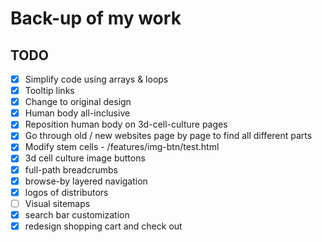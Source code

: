 <!--
 * @Author: Jinqi Li
 * @Date: 2021-01-05 08:30:50
 * @LastEditors: Jinqi Li
 * @LastEditTime: 2021-03-26 14:45:24
 * @FilePath: \ScienCell-Frontend\README.md
-->
# Back-up of my work

## TODO
- [x] Simplify code using arrays & loops
- [x] Tooltip links
- [x] Change to original design
- [x] Human body all-inclusive
- [x] Reposition human body on 3d-cell-culture pages
- [x] Go through old / new websites page by page to find all different parts
- [x] Modify stem cells - /features/img-btn/test.html
- [x] 3d cell culture image buttons
- [x] full-path breadcrumbs
- [x] browse-by layered navigation
- [x] logos of distributors
- [ ] Visual sitemaps
- [x] search bar customization
- [x] redesign shopping cart and check out

<!-- 
animal primary cells page

		<div class="sciencell-col-4">
			<ul>
				<li>
					<a href="/products-services/primary-cells/animal/rat.html" title="Animal Cells" class="list-header"><strong>Animal Cells</strong></a>
				</li>
				<li>
				    <a href="/products-services/primary-cells/animal/rat.html" title="Rat Cells">Rat Cells</a>
				</li>
				<li>
				    <a href="/products-services/primary-cells/animal/mouse.html" title="Mouse Cells">Mouse Cells</a>
				</li>
				<li>
				    <a href="/products-services/primary-cells/animal/porcine.html" title="Porcine Cells">Porcine Cells</a>
				</li>
				<li>
				    <a href="/products-services/primary-cells/animal/horse.html" title="Horse Cells">Horse Cells</a>
				</li>
				<li>
				    <a href="/products-services/primary-cells/animal/dog.html" title="Dog Cells">Dog Cells</a>
				</li>
				<li>
				    <a href="/products-services/primary-cells/animal/bovine.html" title="Bovine Cells">Bovine Cells</a>
				</li>
			</ul>
		</div>
 -->
